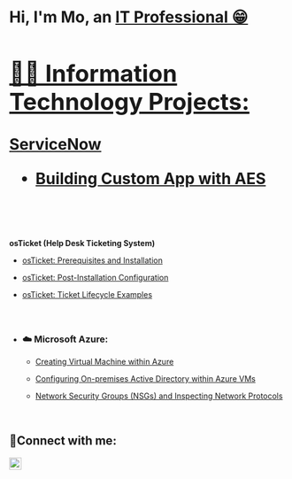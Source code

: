 <h1>Hi, I'm Mo, an <a href="https://linkedin.com/in/mo-dahir">IT Professional 😁

<h2>👨‍💻 Information Technology Projects:</h2>

<b>ServiceNow</b>

- [Building Custom App with AES](https://github.com/mo-dahir/App-Engine-Studio)

<br>

<h2></h2>

  <b>osTicket (Help Desk Ticketing System)</b>
  - [osTicket: Prerequisites and Installation](https://github.com/mo-dahir/osticket-prereqs)
  - [osTicket: Post-Installation Configuration](https://github.com/mo-dahir/post-install-config)
  - [osTicket: Ticket Lifecycle Examples](https://github.com/mo-dahir/ticket-lifecycle)

    <br>

<h2></h2>

- <h3>☁️ Microsoft Azure:</h3>

  - [Creating Virtual Machine within Azure](https://github.com/mo-dahir/creating-vm)
  - [Configuring On-premises Active Directory within Azure VMs](https://github.com/mo-dahir/configure-ad)
  - [Network Security Groups (NSGs) and Inspecting Network Protocols](https://github.com/mo-dahir/azure-network-protocols)
 
    <br>

<h2></h2>

 









<h2>🤳Connect with me:</h2>

[<img align="left" alt="Josh | LinkedIn" width="22px" src="https://cdn.jsdelivr.net/npm/simple-icons@v3/icons/linkedin.svg" />][linkedin]

[linkedin]: https://linkedin.com/in/mo-dahir

